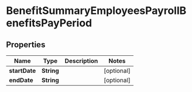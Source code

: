 

# BenefitSummaryEmployeesPayrollBenefitsPayPeriod


## Properties

| Name | Type | Description | Notes |
|------------ | ------------- | ------------- | -------------|
|**startDate** | **String** |  |  [optional] |
|**endDate** | **String** |  |  [optional] |



